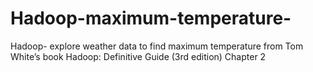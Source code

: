 # Hadoop-maximum-temperature-
Hadoop- explore weather data to find maximum temperature from Tom White’s book Hadoop: Definitive Guide (3rd edition) Chapter 2
